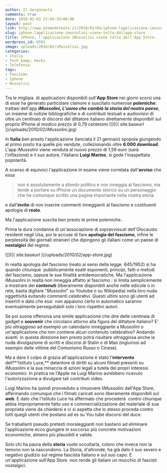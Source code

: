 ```yaml
---
author: Il Gorgonauta
comments: true
date: 2010-02-03 22:04:33+00:00
layout: post
link: http://www.atomodelmale.it/2010/02/04/iphone-lapplicazione-imussolini-viene-tolta-dallapp-store/
slug: iphone-lapplicazione-imussolini-viene-tolta-dallapp-store
title: iPhone, l'applicazione iMussolini viene tolta dall'App Store.
wordpress_id: 6592
image: uploads/2010/02/iMussolini.jpg
categories:
- Italia
- Tech &amp; Hacks
- Telefonia
tags:
- Fascismo
- Iphone
- Mussolini
---
```


Tra le migliaia  di applicazioni disponibili sull'**App Store** nei giorni scorsi una di esse ha generato particolare clamore e suscitato numerose **polemiche**: trattasi dell'app **_iMussolini, L'uomo che cambiò la storia del nostro paese_**, un insieme di notizie bibliografiche e di contributi testuali e audiovisivi di oltre un centinaio di discorsi del dittatore italiano direttamente disponibili sul proprio iPhone al modico prezzo di 0,79 centesimi.![]({{ site.baseurl }}/uploads/2010/02/iMussolini.jpg)

In **Italia** ben presto l'applicazione (lanciata il 21 gennaio) spopola giungendo al primo posto tra quelle più vendute, collezionando oltre **6.000 download**. L'app iMussolini viene venduta al nuovo prezzo di 1,59 euro (sarà l'inflazione) e il suo autore, l'italiano **Luigi Marino**, si gode l'inaspettata popolarità.

A scanso di equivoci l'applicazione in esame viene correlata dall'**avviso** che essa

<blockquote>non è assolutamente a sfondo politico e non inneggia al fascismo, ma tende a  portare su iPhone un documento storico su un personaggio che ha  comunque scritto una pagina importante nella nostra storia</blockquote>

e dall'**invito** di non inserire commenti inneggianti al fascismo e costituenti apologia di **reato**.

Ma l'applicazione suscita ben presto le prime polemiche..

Prima la dura condanna di un'associazione di sopravvissuti dell'Olocausto residenti negli Usa, poi le accuse di fare **apologia del fascismo**, infine le perplessità dei giornali stranieri che dipingono gli italiani come un paese di **nostalgici** del regime.

![]({{ site.baseurl }}/uploads/2010/02/app-store.jpg)

In realtà apologia del fascismo (reato ai sensi della legge  645/1952) si ha quando chiunque  pubblicamente esalti esponenti, principi, fatti o metodi del  fascismo, oppure le sue finalità antidemocratiche. Ma l'applicazione iMussolini in realtà non inneggia affatto al fascismo : si limita semplicemente a mostrare dei **contenuti** (liberamente disponibili anche nelle edicole o in rete, basta digitare "_Mussolini_" su Youtube o su Wikipedia) nella loro nuda oggettività evitando commenti celebrativi. Questi ultimi sono gli utenti ad inserirli e dato che essi  non appaiono certo in automatico saranno eventualmente perseguitabili solo i loro rispettivi autori.

Se poi suona offensiva una simile applicazione che dire delle centinaia di gadget e **souvenir** che circolano attorno alla figura del dittatore italiano? E' più oltraggioso ad esempio un calendario inneggiante a Mussolini o un'applicazione che non contiene alcun contenuto celebrativo? Andando avanti  in questa direzione ben presto potrà risultare oltraggiosa anche la nuda divulgazione di scritti e discorsi di Stalin o di Mao (ingiuriosi ad esempio delle vittime del Comunismo Russo o Cinese).

Ma a dare il colpo di grazia all'applicazione è stato l'**intervento** dell**'Istituto Luce,** detentore di diritti su alcuni filmati presenti su iMussolini e la sua minaccia di azioni legali a tutela dei propri interessi economici. In pratica ne l'Apple ne Luigi Marino avrebbero ricevuto l'autorizzazione a divulgare tali contributi video.

Luigi Marino ha quindi provveduto a rimuovere IiMussolini dall'App Store, affermando comunque che i filmati caricati sono liberamente disponibili sul **web**. E dato che l'Istituto Luce ha affermato che procederà  contro chiunque abbia impropriamente fatto uso e commercializzazione del materiale di sua proprietà viene da chiedersi e ci si aspetta che lo stesso proceda contro tutti quegli utenti che postano ad es su You tube discorsi del duce.

Se traballanti pseudo pretesti moraleggianti non bastano ad eliminare l'applicazione ecco giungere in soccorso più concrete motivazioni economiche, almeno più plausibili e valide.

Solo chi ha paura della **storia** vuole occultarla, coloro che invece non la temono non la nascondono. La Storia, d'altronde, ha già dato il suo severo e negativo giudizio sul regime fascista italiano e sul suo capo. E un'applicazione sull'App Store  non rende gli italiani un mucchio di fascisti nostalgici.

